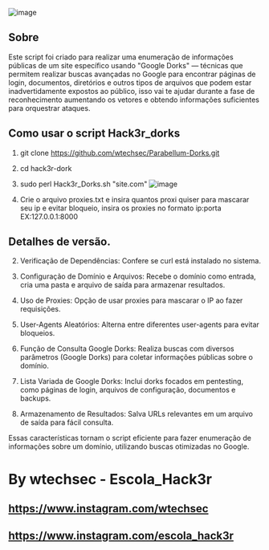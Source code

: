 ![image](https://github.com/user-attachments/assets/36b5e597-e049-4b6e-9aa7-1b43b2aaebcf)



## Sobre

Este script foi criado para realizar uma enumeração de informações públicas de um site específico usando "Google Dorks" — técnicas que permitem realizar buscas avançadas no Google para encontrar páginas de login, documentos, diretórios e outros tipos de arquivos que podem estar inadvertidamente expostos ao público, isso vai te ajudar durante a fase de reconhecimento aumentando os vetores e obtendo informações suficientes para orquestrar ataques.

## Como usar o script Hack3r_dorks

1. git clone https://github.com/wtechsec/Parabellum-Dorks.git
2. cd hack3r-dork
3. sudo perl Hack3r_Dorks.sh "site.com"
![image](https://github.com/user-attachments/assets/8f399654-67db-4614-b9df-7feed9c998d2)

4. Crie o arquivo proxies.txt e insira quantos proxi quiser para mascarar seu ip e evitar bloqueio, insira os proxies no formato ip:porta
   EX:127.0.0.1:8000

## Detalhes de versão.



2. Verificação de Dependências: Confere se curl está instalado no sistema.


3. Configuração de Domínio e Arquivos: Recebe o domínio como entrada, cria uma pasta e arquivo de saída para armazenar resultados.


4. Uso de Proxies: Opção de usar proxies para mascarar o IP ao fazer requisições.


5. User-Agents Aleatórios: Alterna entre diferentes user-agents para evitar bloqueios.


6. Função de Consulta Google Dorks: Realiza buscas com diversos parâmetros (Google Dorks) para coletar informações públicas sobre o domínio.


7. Lista Variada de Google Dorks: Inclui dorks focados em pentesting, como páginas de login, arquivos de configuração, documentos e backups.


8. Armazenamento de Resultados: Salva URLs relevantes em um arquivo de saída para fácil consulta.



Essas características tornam o script eficiente para fazer enumeração de informações sobre um domínio, utilizando buscas otimizadas no Google.



# By wtechsec - Escola_Hack3r
## https://www.instagram.com/wtechsec
## https://www.instagram.com/escola_hack3r

